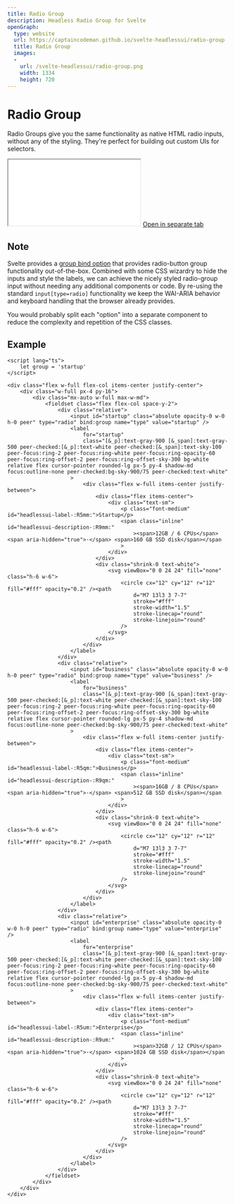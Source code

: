 ```yaml
---
title: Radio Group
description: Headless Radio Group for Svelte
openGraph:
  type: website
  url: https://captaincodeman.github.io/svelte-headlessui/radio-group
  title: Radio Group
  images:
  -
    url: /svelte-headlessui/radio-group.png
    width: 1334
    height: 720
---
```


# Radio Group

Radio Groups give you the same functionality as native HTML radio inputs, without any of the styling. They're perfect for building out custom UIs for selectors.

<iframe class="w-full h-[360px] rounded-xl border-none" src="./example/radio-group"></iframe>
<a href="./example/radio-group" target="_blank">
	Open in separate tab
</a>

## Note

Svelte provides a [group bind option](https://svelte.dev/docs#template-syntax-element-directives-bind-group) that provides radio-button group functionality out-of-the-box. Combined with some CSS wizardry to hide the inputs and style the labels, we can achieve the nicely styled radio-group input without needing any additional components or code. By re-using the standard `input[type=radio]` functionality we keep the WAI-ARIA behavior and keyboard handling that the browser already provides.

You would probably split each "option" into a separate component to reduce the complexity and repetition of the CSS classes.

## Example

```svelte
<script lang="ts">
	let group = 'startup'
</script>

<div class="flex w-full flex-col items-center justify-center">
	<div class="w-full px-4 py-16">
		<div class="mx-auto w-full max-w-md">
			<fieldset class="flex flex-col space-y-2">
				<div class="relative">
					<input id="startup" class="absolute opacity-0 w-0 h-0 peer" type="radio" bind:group name="type" value="startup" />
					<label
						for="startup"
						class="[&_p]:text-gray-900 [&_span]:text-gray-500 peer-checked:[&_p]:text-white peer-checked:[&_span]:text-sky-100 peer-focus:ring-2 peer-focus:ring-white peer-focus:ring-opacity-60 peer-focus:ring-offset-2 peer-focus:ring-offset-sky-300 bg-white relative flex cursor-pointer rounded-lg px-5 py-4 shadow-md focus:outline-none peer-checked:bg-sky-900/75 peer-checked:text-white"
					>
						<div class="flex w-full items-center justify-between">
							<div class="flex items-center">
								<div class="text-sm">
									<p class="font-medium" id="headlessui-label-:R5mm:">Startup</p>
									<span class="inline" id="headlessui-description-:R9mm:"
										><span>12GB / 6 CPUs</span> <span aria-hidden="true">·</span> <span>160 GB SSD disk</span></span
									>
								</div>
							</div>
							<div class="shrink-0 text-white">
								<svg viewBox="0 0 24 24" fill="none" class="h-6 w-6">
									<circle cx="12" cy="12" r="12" fill="#fff" opacity="0.2" /><path
										d="M7 13l3 3 7-7"
										stroke="#fff"
										stroke-width="1.5"
										stroke-linecap="round"
										stroke-linejoin="round"
									/>
								</svg>
							</div>
						</div>
					</label>
				</div>
				<div class="relative">
					<input id="business" class="absolute opacity-0 w-0 h-0 peer" type="radio" bind:group name="type" value="business" />
					<label
						for="business"
						class="[&_p]:text-gray-900 [&_span]:text-gray-500 peer-checked:[&_p]:text-white peer-checked:[&_span]:text-sky-100 peer-focus:ring-2 peer-focus:ring-white peer-focus:ring-opacity-60 peer-focus:ring-offset-2 peer-focus:ring-offset-sky-300 bg-white relative flex cursor-pointer rounded-lg px-5 py-4 shadow-md focus:outline-none peer-checked:bg-sky-900/75 peer-checked:text-white"
					>
						<div class="flex w-full items-center justify-between">
							<div class="flex items-center">
								<div class="text-sm">
									<p class="font-medium" id="headlessui-label-:R5qm:">Business</p>
									<span class="inline" id="headlessui-description-:R9qm:"
										><span>16GB / 8 CPUs</span> <span aria-hidden="true">·</span> <span>512 GB SSD disk</span></span
									>
								</div>
							</div>
							<div class="shrink-0 text-white">
								<svg viewBox="0 0 24 24" fill="none" class="h-6 w-6">
									<circle cx="12" cy="12" r="12" fill="#fff" opacity="0.2" /><path
										d="M7 13l3 3 7-7"
										stroke="#fff"
										stroke-width="1.5"
										stroke-linecap="round"
										stroke-linejoin="round"
									/>
								</svg>
							</div>
						</div>
					</label>
				</div>
				<div class="relative">
					<input id="enterprise" class="absolute opacity-0 w-0 h-0 peer" type="radio" bind:group name="type" value="enterprise" />
					<label
						for="enterprise"
						class="[&_p]:text-gray-900 [&_span]:text-gray-500 peer-checked:[&_p]:text-white peer-checked:[&_span]:text-sky-100 peer-focus:ring-2 peer-focus:ring-white peer-focus:ring-opacity-60 peer-focus:ring-offset-2 peer-focus:ring-offset-sky-300 bg-white relative flex cursor-pointer rounded-lg px-5 py-4 shadow-md focus:outline-none peer-checked:bg-sky-900/75 peer-checked:text-white"
					>
						<div class="flex w-full items-center justify-between">
							<div class="flex items-center">
								<div class="text-sm">
									<p class="font-medium" id="headlessui-label-:R5um:">Enterprise</p>
									<span class="inline" id="headlessui-description-:R9um:"
										><span>32GB / 12 CPUs</span> <span aria-hidden="true">·</span> <span>1024 GB SSD disk</span></span
									>
								</div>
							</div>
							<div class="shrink-0 text-white">
								<svg viewBox="0 0 24 24" fill="none" class="h-6 w-6">
									<circle cx="12" cy="12" r="12" fill="#fff" opacity="0.2" /><path
										d="M7 13l3 3 7-7"
										stroke="#fff"
										stroke-width="1.5"
										stroke-linecap="round"
										stroke-linejoin="round"
									/>
								</svg>
							</div>
						</div>
					</label>
				</div>
			</fieldset>
		</div>
	</div>
</div>
```
